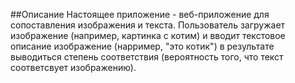 ##Описание
Настоящее приложение - веб-приложение для сопоставления изображения и текста.
Пользователь загружает изображение (например, картинка с котим) и вводит текстовое описание изображение (нарример, "это котик") в результате выводиться степень соответствия (вероятность того, что текст соответсвует изображению).
